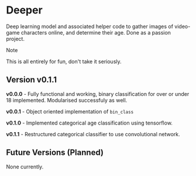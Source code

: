 # Deeper
Deep learning model and associated helper code to gather images of video-game characters online, and determine their age. Done as a passion project.

> [!NOTE]
> This is all entirely for fun, don't take it seriously.

## Version v0.1.1

**v0.0.0** - Fully functional and working, binary classification for over or under 18 implemented. Modularised successfuly as well.

**v0.0.1** - Object oriented implementation of ```bin_class```

**v0.1.0** - Implemented categorical age classification using tensorflow.

**v0.1.1** - Restructured categorical classifier to use convolutional network.

## Future Versions (Planned)


None currently.

